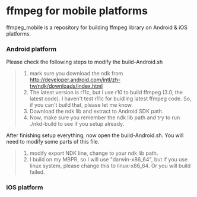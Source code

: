 # ffmpeg for mobile platforms 

ffmpeg_mobile is a repository for building ffmpeg library on Android & iOS platforms. 

### Android platform
Please check the following steps to modify the build-Android.sh 

> 1. mark sure you download the ndk from http://developer.android.com/intl/zh-tw/ndk/downloads/index.html
> 2. The latest version is r11c, but I use r10 to build ffmpeg (3.0, the latest code). I haven't test r11c for buidling latest ffmpeg code. So, if you can't build that, please let me know.
> 3. Download the ndk lib and extract to Android SDK path. 
> 4. Now, make sure you remember the ndk lib path and try to run ./nkd-build to see if you setup already. 

After finishing setup everything, now open the build-Android.sh. You will need to modify some parts of this file. 

> 1. modify export NDK line, change to your ndk lib path. 
> 2. I build on my MBPR, so I will use "darwin-x86_64", but if you use linux system, please change this to linux-x86_64. Or you will build failed. 

### iOS platform 

